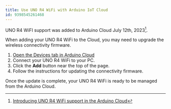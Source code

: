 ```yaml
---
title: Use UNO R4 WiFi with Arduino IoT Cloud
id: 9398545261468
---
```


UNO R4 WiFI support was added to Arduino Cloud July 12th, 2023[^blog].

[^blog]: [Introducing UNO R4 WiFi support in the Arduino Cloud](https://blog.arduino.cc/2023/07/12/introducing-uno-r4-wifi-support-in-the-arduino-cloud/)

When adding your UNO R4 WiFi to the Cloud, you may need to upgrade the wireless connectivity firmware.

1. <a class="link-up-right" href="https://app.arduino.cc/devices">Open the Devices tab in Arduino Cloud</a>
1. Connect your UNO R4 WiFi to your PC.
1. Click the **Add** button near the top of the page.
1. Follow the instructions for updating the connectivity firmware.

Once the update is complete, your UNO R4 WiFi is ready to be managed from the Arduino Cloud.
